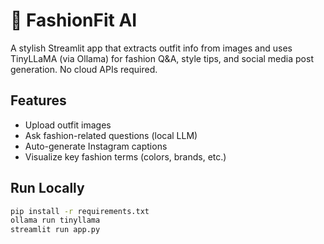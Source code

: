 # 👗 FashionFit AI

A stylish Streamlit app that extracts outfit info from images and uses TinyLLaMA (via Ollama) for fashion Q&A, style tips, and social media post generation. No cloud APIs required.

## Features

- Upload outfit images
- Ask fashion-related questions (local LLM)
- Auto-generate Instagram captions
- Visualize key fashion terms (colors, brands, etc.)

## Run Locally

```bash
pip install -r requirements.txt
ollama run tinyllama
streamlit run app.py
